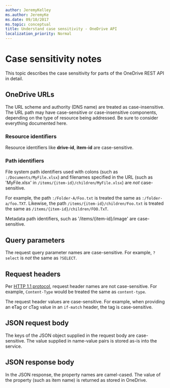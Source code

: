 ```yaml
---
author: JeremyKelley
ms.author: JeremyKe
ms.date: 09/10/2017
ms.topic: conceptual
title: Understand case sensitivity - OneDrive API
localization_priority: Normal
---
```

# Case sensitivity notes

This topic describes the case sensitivity for parts of the OneDrive REST API in detail.

## OneDrive URLs

The URL scheme and authority (DNS name) are treated as case-insensitive.
The URL path may have case-sensitive or case-insensitive components, depending on the type of resource being addressed.
Be sure to consider everything documented here.

### Resource identifiers

Resource identifiers like **drive-id**, **item-id** are case-sensitive.

### Path identifiers

File system path identifiers used with colons (such as `:/Documents/MyFile.xlsx`) and filenames specified in the URL (such as 'MyFile.xlsx' in `/items/{item-id}/children/MyFile.xlsx`) are _not_ case-sensitive.

For example, the path `:/Folder-A/Foo.txt` is treated the same as `:/folder-a/foo.TXT`. Likewise, the path `/items/{item-id}/children/Foo.txt` is treated the same as `/items/{item-id}/children/FOO.TxT`.

Metadata path identifiers, such as '/items/{item-id}/image' are case-sensitive.

## Query parameters

The request query parameter names are case-sensitive. For example, `?select` is _not_ the same as `?SELECT`.

## Request headers

Per [HTTP 1.1 protocol][http-protocol], request header names are not case-sensitive. For example, `Content-Type` would be treated the same as `content-type`.

The request header values are case-sensitive.
For example, when providing an eTag or cTag value in an `if-match` header, the tag is case-sensitive.

## JSON request body

The keys of the JSON object supplied in the request body are case-sensitive.
The value supplied in name-value pairs is stored as-is into the service.

## JSON response body

In the JSON response, the property names are camel-cased.
The value of the property (such as item name) is returned as stored in OneDrive.

[http-protocol]: http://www.w3.org/Protocols/rfc2616/rfc2616-sec4.html#sec4.2


<!-- {
  "type": "#page.annotation",
  "description": "Understand which parts of the OneDrive API are case sensitive and which are not.",
  "keywords": "constructing urls, case sensitive",
  "section": "documentation"
} -->
